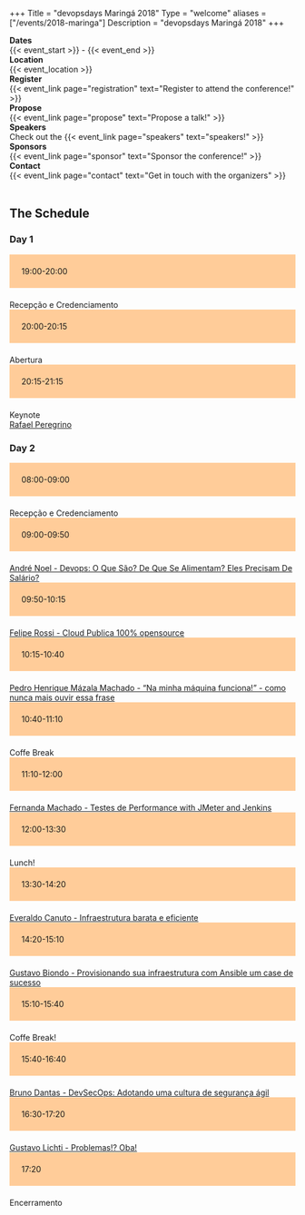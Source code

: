 +++
Title = "devopsdays Maringá 2018"
Type = "welcome"
aliases = ["/events/2018-maringa"]
Description = "devopsdays Maringá 2018"
+++

<!-- <div style="text-align:center;">
  {{< event_logo >}}
</div> -->

<div class = "row">
  <div class = "col-md-2">
    <strong>Dates</strong>
  </div>
  <div class = "col-md-8">
    {{< event_start >}} - {{< event_end >}}
  </div>
</div>

<div class = "row">
  <div class = "col-md-2">
    <strong>Location</strong>
  </div>
  <div class = "col-md-8">
    {{< event_location >}}
  </div>
</div> 

<div class = "row">
  <div class = "col-md-2">
    <strong>Register</strong>
  </div>
  <div class = "col-md-8">
    {{< event_link page="registration" text="Register to attend the conference!" >}}
  </div>
</div>

<div class = "row">
  <div class = "col-md-2">
    <strong>Propose</strong>
  </div>
  <div class = "col-md-8">
    {{< event_link page="propose" text="Propose a talk!" >}}
  </div>
</div>

<!--
<div class = "row">
  <div class = "col-md-2">
    <strong>Program</strong>
  </div>
  <div class = "col-md-8">
    View the {{< event_link page="program" text="program." >}}
  </div>
</div>
-->

<div class = "row">
  <div class = "col-md-2">
    <strong>Speakers</strong>
  </div>
  <div class = "col-md-8">
    Check out the {{< event_link page="speakers" text="speakers!" >}}
  </div>
</div>

<div class = "row">
  <div class = "col-md-2">
    <strong>Sponsors</strong>
  </div>
  <div class = "col-md-8">
    {{< event_link page="sponsor" text="Sponsor the conference!" >}}
  </div>
</div>

<div class = "row">
  <div class = "col-md-2">
    <strong>Contact</strong>
  </div>
  <div class = "col-md-8">
    {{< event_link page="contact" text="Get in touch with the organizers" >}}
  </div>
</div>

<br>
<!-- Schedule -->

<style type="text/css">
.box-grey{padding:1.5em;margin-bottom:1.5em;background:#e7e3e3}
.box-lightorange{padding:1.5em;margin-bottom:1.5em;background:#ffcc99}
.centerstyle {text-align:center;}
</style>

<div class = "row">
  <div class = "col-md-12">
    <h2>The Schedule</h2>
  </div>
</div>


<div class = "row">
  <div class = "col-md-12">
    <h3>Day 1</h3>
  </div>
</div>
<!-- this div is repeated for each timeslot -->
<div class = "row">
  <div class = "box-lightorange col-md-3 col-md-offset-1">
    <time>19:00-20:00</time>
  </div>
  <div class = "col-md-6 col-md-offset-2 box">
    Recepção e Credenciamento
  </div>
</div> <!-- end timeslot div -->
<!-- this div is repeated for each timeslot -->
<div class = "row">
  <div class = "box-lightorange col-md-3 col-md-offset-1">
    <time>20:00-20:15</time>
  </div>
  <div class = "col-md-6 col-md-offset-2 box">
    Abertura
  </div>
</div> <!-- end timeslot div -->
<!-- this div is repeated for each timeslot -->
<div class = "row">
  <div class = "box-lightorange col-md-3 col-md-offset-1">
    <time>20:15-21:15</time>
  </div>
  <div class = "col-md-6 col-md-offset-2 box">
    Keynote <br>
    <a href="/events/2018-maringa/program/rafael-peregrino/">Rafael Peregrino</a>
  </div>
</div> <!-- end timeslot div -->
<!-- end day 1 -->


<!-- begin day 2 -->
<div class = "row">
  <div class = "col-md-12">
    <h3>Day 2</h3>
  </div>
</div>
<!-- this div is repeated for each timeslot -->
<div class = "row">
  <div class = "box-lightorange col-md-3 col-md-offset-1">
    <time>08:00-09:00</time>
  </div>
  <div class = "col-md-6 col-md-offset-2 box">
    Recepção e Credenciamento
  </div>
</div> <!-- end timeslot div -->
<!-- this div is repeated for each timeslot -->
<div class = "row">
  <div class = "box-lightorange col-md-3 col-md-offset-1">
    <time>09:00-09:50</time>
  </div>
  <div class = "col-md-6 col-md-offset-2 box">
    <a href="/events/2018-maringa/program/andre-noel/">André Noel - Devops: O Que São? De Que Se Alimentam? Eles Precisam De Salário?</a>
  </div>
</div> <!-- end timeslot div -->
<!-- this div is repeated for each timeslot -->
<div class = "row">
  <div class = "box-lightorange col-md-3 col-md-offset-1">
    <time>09:50-10:15</time>
  </div>
  <div class = "col-md-6 col-md-offset-2 box">
    <a href="/events/2017-amsterdam/program/neil-crawford/">Felipe Rossi - Cloud Publica 100% opensource</a>
  </div>
</div> <!-- end timeslot div -->
<!-- this div is repeated for each timeslot -->
<div class = "row">
  <div class = "box-lightorange col-md-3 col-md-offset-1">
    <time>10:15-10:40</time>
  </div>
  <div class = "col-md-6 col-md-offset-2 box">
    <a href="/events/2018-maringa/speakers/pedro-henrique-mazala-machado/">Pedro Henrique Mázala Machado - “Na minha máquina funciona!” - como nunca mais ouvir essa frase</a>
  </div>
</div> <!-- end timeslot div -->
<!-- this div is repeated for each timeslot -->
<div class = "row">
  <div class = "box-lightorange col-md-3 col-md-offset-1">
    <time>10:40-11:10</time>
  </div>
  <div class = "col-md-6 col-md-offset-2 box">
    Coffe Break
  </div>
</div> <!-- end timeslot div -->
<!-- this div is repeated for each timeslot -->
<div class = "row">
  <div class = "box-lightorange col-md-3 col-md-offset-1">
    <time>11:10-12:00</time>
  </div>
  <div class = "col-md-6 col-md-offset-2 box">
    <a href="/events/2018-maringa/speakers/fernanda-machado/">Fernanda Machado - Testes de Performance with JMeter and Jenkins</a>
  </div>
</div> <!-- end timeslot div -->
<!-- this div is repeated for each timeslot -->
<div class = "row">
  <div class = "box-lightorange col-md-3 col-md-offset-1">
    <time>12:00-13:30</time>
  </div>
  <div class = "col-md-6 col-md-offset-2 box">
    Lunch!
  </div>
</div> <!-- end timeslot div -->
<!-- this div is repeated for each timeslot -->
<div class = "row">
  <div class = "box-lightorange col-md-3 col-md-offset-1">
    <time>13:30-14:20</time>
  </div>
  <div class = "col-md-6 col-md-offset-2 box">
    <a href="/events/2018-maringa/speakers/everaldo-canuto/">Everaldo Canuto - Infraestrutura barata e eficiente</a>
  </div>
</div> <!-- end timeslot div -->
<!-- this div is repeated for each timeslot -->
<div class = "row">
  <div class = "box-lightorange col-md-3 col-md-offset-1">
    <time>14:20-15:10</time>
  </div>
  <div class = "col-md-6 col-md-offset-2 box">
    <a href="/events/2018-maringa/speakers/gustavo-biondo/">Gustavo Biondo - Provisionando sua infraestrutura com Ansible um case de sucesso</a>
  </div>
</div> <!-- end timeslot div -->
<!-- this div is repeated for each timeslot -->
<div class = "row">
  <div class = "box-lightorange col-md-3 col-md-offset-1">
    <time>15:10-15:40</time>
  </div>
  <div class = "col-md-6 col-md-offset-2 box">
    Coffe Break!
  </div>
</div> <!-- end timeslot div -->
<!-- this div is repeated for each timeslot -->
<div class = "row">
  <div class = "box-lightorange col-md-3 col-md-offset-1">
    <time>15:40-16:40</time>
  </div>
  <div class = "col-md-6 col-md-offset-2 box">
    <a href="/events/2018-maringa/speakers/bruno-dantas/">Bruno Dantas - DevSecOps: Adotando uma cultura de segurança ágil</a>
  </div>
</div> <!-- end timeslot div -->
<!-- this div is repeated for each timeslot -->
<div class = "row">
  <div class = "box-lightorange col-md-3 col-md-offset-1">
    <time>16:30-17:20</time>
  </div>
  <div class = "col-md-6 col-md-offset-2 box">
    <a href="/events/2018-maringa/speakers/gustavo-lichti/">Gustavo Lichti - Problemas!? Oba!</a>
  </div>
</div> <!-- end timeslot div -->
<!-- this div is repeated for each timeslot -->
<div class = "row">
  <div class = "box-lightorange col-md-3 col-md-offset-1">
    <time>17:20</time>
  </div>
  <div class = "col-md-6 col-md-offset-2 box">
    Encerramento
</div> <!-- end timeslot div -->
<!-- this div is repeated for each timeslot -->
</div> <!-- end timeslot div -->
<!-- this div is repeated for each timeslot -->
<!-- Uncomment if you added your city twitter name -->
<!--
{{< event_twitter >}}
-->
